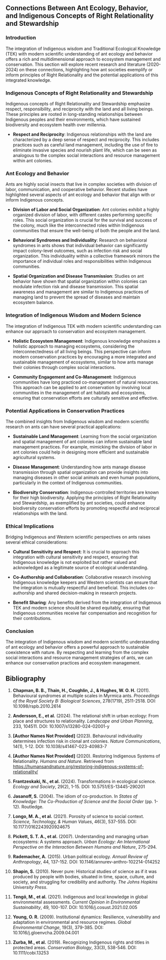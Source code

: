 ## Connections Between Ant Ecology, Behavior, and Indigenous Concepts of Right Relationality and Stewardship

### Introduction

The integration of Indigenous wisdom and Traditional Ecological Knowledge (TEK) with modern scientific understanding of ant ecology and behavior offers a rich and multidimensional approach to ecosystem management and conservation. This section will explore recent research and literature (2020-2024) on these connections, highlighting how ant societies exemplify or inform principles of Right Relationality and the potential applications of this integrated knowledge.

### Indigenous Concepts of Right Relationality and Stewardship

Indigenous concepts of Right Relationality and Stewardship emphasize respect, responsibility, and reciprocity with the land and all living beings. These principles are rooted in long-standing relationships between Indigenous peoples and their environments, which have sustained biodiversity and ecosystem health over millennia.

- **Respect and Reciprocity**: Indigenous relationships with the land are characterized by a deep sense of respect and reciprocity. This includes practices such as careful land management, including the use of fire to eliminate invasive species and nourish plant life, which can be seen as analogous to the complex social interactions and resource management within ant colonies.

### Ant Ecology and Behavior

Ants are highly social insects that live in complex societies with division of labor, communication, and cooperative behavior. Recent studies have highlighted several aspects of ant ecology and behavior that align with or inform Indigenous concepts.

- **Division of Labor and Social Organization**: Ant colonies exhibit a highly organized division of labor, with different castes performing specific roles. This social organization is crucial for the survival and success of the colony, much like the interconnected roles within Indigenous communities that ensure the well-being of both the people and the land.

- **Behavioral Syndromes and Individuality**: Research on behavioral syndromes in ants shows that individual behavior can significantly impact colony-level outcomes, such as infection risk and social organization. This individuality within a collective framework mirrors the importance of individual roles and responsibilities within Indigenous communities.

- **Spatial Organization and Disease Transmission**: Studies on ant behavior have shown that spatial organization within colonies can modulate infection risk and disease transmission. This spatial awareness and management are similar to Indigenous practices of managing land to prevent the spread of diseases and maintain ecosystem balance.

### Integration of Indigenous Wisdom and Modern Science

The integration of Indigenous TEK with modern scientific understanding can enhance our approach to conservation and ecosystem management.

- **Holistic Ecosystem Management**: Indigenous knowledge emphasizes a holistic approach to managing ecosystems, considering the interconnectedness of all living beings. This perspective can inform modern conservation practices by encouraging a more integrated and sustainable management of ecosystems, similar to how ants manage their colonies through complex social interactions.

- **Community Engagement and Co-Management**: Indigenous communities have long practiced co-management of natural resources. This approach can be applied to ant conservation by involving local communities in the management of ant habitats and ecosystems, ensuring that conservation efforts are culturally sensitive and effective.

### Potential Applications in Conservation Practices

The combined insights from Indigenous wisdom and modern scientific research on ants can have several practical applications:

- **Sustainable Land Management**: Learning from the social organization and spatial management of ant colonies can inform sustainable land management practices. For example, mimicking the division of labor in ant colonies could help in designing more efficient and sustainable agricultural systems.

- **Disease Management**: Understanding how ants manage disease transmission through spatial organization can provide insights into managing diseases in other social animals and even human populations, particularly in the context of Indigenous communities.

- **Biodiversity Conservation**: Indigenous-controlled territories are known for their high biodiversity. Applying the principles of Right Relationality and Stewardship, as exemplified by ant societies, could enhance biodiversity conservation efforts by promoting respectful and reciprocal relationships with the land.

### Ethical Implications

Bridging Indigenous and Western scientific perspectives on ants raises several ethical considerations:

- **Cultural Sensitivity and Respect**: It is crucial to approach this integration with cultural sensitivity and respect, ensuring that Indigenous knowledge is not exploited but rather valued and acknowledged as a legitimate source of ecological understanding.

- **Co-Authorship and Collaboration**: Collaborative research involving Indigenous knowledge keepers and Western scientists can ensure that the integration is mutually respectful and beneficial. This includes co-authorship and shared decision-making in research projects.

- **Benefit Sharing**: Any benefits derived from the integration of Indigenous TEK and modern science should be shared equitably, ensuring that Indigenous communities receive fair compensation and recognition for their contributions.

### Conclusion

The integration of Indigenous wisdom and modern scientific understanding of ant ecology and behavior offers a powerful approach to sustainable coexistence with nature. By respecting and learning from the complex social interactions and resource management strategies of ants, we can enhance our conservation practices and ecosystem management.

## Bibliography

1. **Chapman, B. B., Thain, H., Coughlin, J., & Hughes, W. O. H.** (2011). Behavioural syndromes at multiple scales in Myrmica ants. *Proceedings of the Royal Society B: Biological Sciences*, 278(1719), 2511-2518. DOI: 10.1098/rspb.2010.2614

2. **Andersson, E., et al.** (2024). The relational shift in urban ecology: From place and structures to relationality. *Landscape and Urban Planning*, 233, 104511. DOI: 10.1007/s13280-024-02001-y

3. **[Author Names Not Provided]** (2023). Behavioural individuality determines infection risk in clonal ant colonies. *Nature Communications*, 14(1), 1-12. DOI: 10.1038/s41467-023-40983-7

4. **[Author Names Not Provided]** (2020). Restoring Indigenous Systems of Relationality. *Humans and Nature*. Retrieved from https://humansandnature.org/restoring-indigenous-systems-of-relationality/

5. **Frantzeskaki, N., et al.** (2024). Transformations in ecological science. *Ecology and Society*, 29(2), 1-15. DOI: 10.5751/ES-13445-290201

6. **Jasanoff, S.** (2004). The idiom of co-production. In *States of Knowledge: The Co-Production of Science and the Social Order* (pp. 1-12). Routledge.

7. **Longo, M. A., et al.** (2021). Porosity of science to social context. *Science, Technology, & Human Values*, 46(3), 537-555. DOI: 10.1177/0162243920924675

8. **Pickett, S. T. A., et al.** (2007). Understanding and managing urban ecosystems: A systems approach. *Urban Ecology: An International Perspective on the Interaction Between Humans and Nature*, 275-294.

9. **Rademacher, A.** (2015). Urban political ecology. *Annual Review of Anthropology*, 44, 137-152. DOI: 10.1146/annurev-anthro-102214-014252

10. **Shapin, S.** (2010). Never pure: Historical studies of science as if it was produced by people with bodies, situated in time, space, culture, and society, and struggling for credibility and authority. *The Johns Hopkins University Press*.

11. **Tengö, M., et al.** (2021). Indigenous and local knowledge in global environmental assessments. *Current Opinion in Environmental Sustainability*, 49, 100-107. DOI: 10.1016/j.cosust.2021.02.005

12. **Young, O. R.** (2009). Institutional dynamics: Resilience, vulnerability and adaptation in environmental and resource regimes. *Global Environmental Change*, 19(3), 379-385. DOI: 10.1016/j.gloenvcha.2009.04.001

13. **Zurba, M., et al.** (2019). Recognizing Indigenous rights and titles in protected areas. *Conservation Biology*, 33(3), 538-546. DOI: 10.1111/cobi.13253